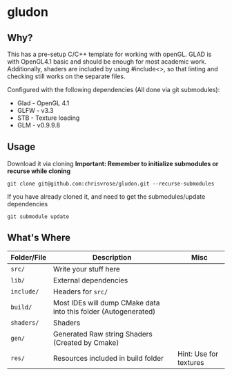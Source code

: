 # gludon

## Why?
This has a pre-setup C/C++ template for working with openGL.
GLAD is with OpenGL4.1 basic and should be enough for most academic work.
Additionally, shaders are included by using #include<>, so that linting and checking still works on the separate files.

Configured with the following dependencies (All done via git submodules):
- Glad - OpenGL 4.1
- GLFW - v3.3
- STB - Texture loading
- GLM - v0.9.9.8

## Usage

Download it via cloning
**Important: Remember to initialize submodules or recurse while cloning**

```
git clone git@github.com:chrisvrose/gludon.git --recurse-submodules
```

If you have already cloned it, and need to get the submodules/update dependencies
```
git submodule update
```



## What's Where

| Folder/File | Description                                                     | Misc                   |
| ----------- | --------------------------------------------------------------- | ---------------------- |
| `src/`      | Write your stuff here                                           |                        |
| `lib/`      | External dependencies                                           |                        |
| `include/`  | Headers for `src/`                                              |                        |
| `build/`    | Most IDEs will dump CMake data into this folder (Autogenerated) |                        |
| `shaders/`  | Shaders                                                         |                        |
| `gen/`      | Generated Raw string Shaders (Created by Cmake)                 |                        |
| `res/`      | Resources included in build folder                              | Hint: Use for textures |

